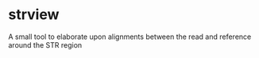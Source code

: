 # strview
A small tool to elaborate upon alignments between the read and reference around the STR region
